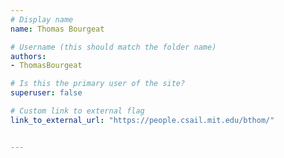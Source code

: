 ```yaml
---
# Display name
name: Thomas Bourgeat

# Username (this should match the folder name)
authors:
- ThomasBourgeat

# Is this the primary user of the site?
superuser: false

# Custom link to external flag
link_to_external_url: "https://people.csail.mit.edu/bthom/"


---
```

